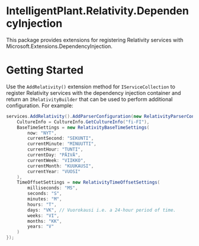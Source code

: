 # IntelligentPlant.Relativity.DependencyInjection

This package provides extensions for registering Relativity services with Microsoft.Extensions.DependencyInjection.


# Getting Started

Use the `AddRelativity()` extension method for `IServiceCollection` to register Relativity services with the dependency injection container and return an `IRelativityBuilder` that can be used to perform additional configuration. For example:

```csharp
services.AddRelativity().AddParserConfiguration(new RelativityParserConfiguration() {
    CultureInfo = CultureInfo.GetCultureInfo("fi-FI"),
    BaseTimeSettings = new RelativityBaseTimeSettings(
        now: "NYT",
        currentSecond: "SEKUNTI",
        currentMinute: "MINUUTTI",
        currentHour: "TUNTI",
        currentDay: "PÄIVÄ",
        currentWeek: "VIIKKO",
        currentMonth: "KUUKAUSI",
        currentYear: "VUOSI"
    ),
    TimeOffsetSettings = new RelativityTimeOffsetSettings(
        milliseconds: "MS",
        seconds: "S",
        minutes: "M",
        hours: "T",
        days: "VK", // Vuorokausi i.e. a 24-hour period of time.
        weeks: "VI",
        months: "KK",
        years: "V"
    )
});
```
